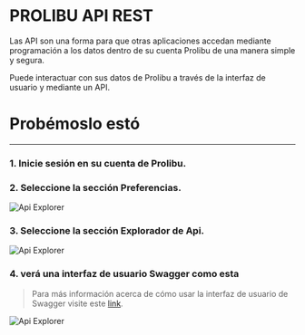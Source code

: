 PROLIBU API REST
======

Las API son una forma para que otras aplicaciones accedan mediante programación a los datos dentro de su cuenta Prolibu de una manera simple y segura. 

Puede interactuar con sus datos de Prolibu a través de la interfaz de usuario y mediante un API.


# Probémoslo estó
----------
### 1. Inicie sesión en su cuenta de Prolibu. 
### 2. Seleccione la sección Preferencias. 
![Api Explorer](https://s3.amazonaws.com/cdn.prolibu.com/rest-api-doc-images/Home.png)
### 3. Seleccione la sección Explorador de Api. 
![Api Explorer](https://s3.amazonaws.com/cdn.prolibu.com/rest-api-doc-images/Preferences.png)

### 4. verá una interfaz de usuario Swagger como esta 
> Para más información acerca de cómo usar la interfaz de usuario de Swagger visite este [link](https://petstore.swagger.io/#/).

![Api Explorer](https://s3.amazonaws.com/cdn.prolibu.com/rest-api-doc-images/Api-Explorer.png)

